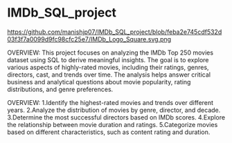 # IMDb_SQL_project
https://github.com/manishjp07/IMDb_SQL_project/blob/feba2e745cdf532d03f3f7a0099d9fc98cfc25e7/IMDb_Logo_Square.svg.png

OVERVIEW:
This project focuses on analyzing the IMDb Top 250 movies dataset using SQL to derive meaningful insights. The goal is to explore various aspects of highly-rated movies, including their ratings, genres, directors, cast, and trends over time. The analysis helps answer critical business and analytical questions about movie popularity, rating distributions, and genre preferences.

OVERVIEW:
1.Identify the highest-rated movies and trends over different years.
2.Analyze the distribution of movies by genre, director, and decade.
3.Determine the most successful directors based on IMDb scores.
4.Explore the relationship between movie duration and ratings.
5.Categorize movies based on different characteristics, such as content rating and duration.
